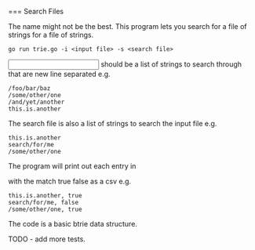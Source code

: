 === Search Files

The name might not be the best. This program lets you search for a file of strings for a file of strings.

``` go run trie.go -i <input file> -s <search file> ```

<input file> should be a list of strings to search through that are new line separated e.g.

```
/foo/bar/baz
/some/other/one
/and/yet/another
this.is.another
```

The search file is also a list of strings to search the input file e.g.

```
this.is.another
search/for/me
/some/other/one
```

The program will print out each entry in <search file> with the match true false as a csv e.g.

```
this.is.another, true
search/for/me, false
/some/other/one, true
```


The code is a basic btrie data structure.

TODO - add more tests.
